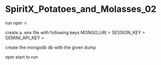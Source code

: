 # SpiritX_Potatoes_and_Molasses_02

run npm -i

create a .env file with following keys
MONGO_URI = 
SESSION_KEY = <any>
GEMINI_API_KEY = 

create the mongodb db with the given dump

npm start to run